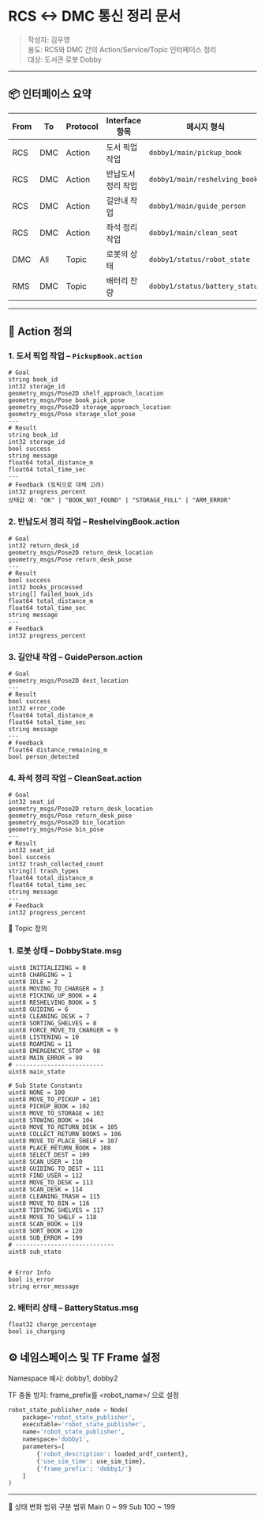 # RCS <-> DMC 통신 정리 문서

> 작성자: 김우영  
> 용도: RCS와 DMC 간의 Action/Service/Topic 인터페이스 정리  
> 대상: 도서관 로봇 Dobby

---

## 📦 인터페이스 요약

| From | To   | Protocol | Interface 항목       | 메시지 형식                     |
|------|------|----------|----------------------|---------------------------------|
| RCS  | DMC  | Action   | 도서 픽업 작업        | `dobby1/main/pickup_book`       |
| RCS  | DMC  | Action   | 반납도서 정리 작업     | `dobby1/main/reshelving_book`   |
| RCS  | DMC  | Action   | 길안내 작업            | `dobby1/main/guide_person`      |
| RCS  | DMC  | Action   | 좌석 정리 작업         | `dobby1/main/clean_seat`        |
| DMC  | All  | Topic    | 로봇의 상태            | `dobby1/status/robot_state`     |
| RMS  | DMC  | Topic    | 배터리 잔량            | `dobby1/status/battery_status`  |

---

## 🎯 Action 정의

### 1. 도서 픽업 작업 – `PickupBook.action`

```action
# Goal
string book_id
int32 storage_id
geometry_msgs/Pose2D shelf_approach_location
geometry_msgs/Pose book_pick_pose
geometry_msgs/Pose2D storage_approach_location
geometry_msgs/Pose storage_slot_pose
---
# Result
string book_id
int32 storage_id
bool success
string message
float64 total_distance_m
float64 total_time_sec
---
# Feedback (토픽으로 대체 고려)
int32 progress_percent
상태값 예: "OK" | "BOOK_NOT_FOUND" | "STORAGE_FULL" | "ARM_ERROR"
```

### 2. 반납도서 정리 작업 – ReshelvingBook.action
```action
# Goal
int32 return_desk_id
geometry_msgs/Pose2D return_desk_location
geometry_msgs/Pose return_desk_pose
---
# Result
bool success
int32 books_processed
string[] failed_book_ids
float64 total_distance_m
float64 total_time_sec
string message
---
# Feedback
int32 progress_percent
```
### 3. 길안내 작업 – GuidePerson.action
```action
# Goal
geometry_msgs/Pose2D dest_location
---
# Result
bool success
int32 error_code
float64 total_distance_m
float64 total_time_sec
string message
---
# Feedback
float64 distance_remaining_m
bool person_detected
```

### 4. 좌석 정리 작업 – CleanSeat.action
```action
# Goal
int32 seat_id
geometry_msgs/Pose2D return_desk_location
geometry_msgs/Pose return_desk_pose
geometry_msgs/Pose2D bin_location
geometry_msgs/Pose bin_pose
---
# Result
int32 seat_id
bool success
int32 trash_collected_count
string[] trash_types
float64 total_distance_m
float64 total_time_sec
string message
---
# Feedback
int32 progress_percent
```

📡 Topic 정의
### 1. 로봇 상태 – DobbyState.msg
```msg
uint8 INITIALIZING = 0
uint8 CHARGING = 1
uint8 IDLE = 2
uint8 MOVING_TO_CHARGER = 3
uint8 PICKING_UP_BOOK = 4
uint8 RESHELVING_BOOK = 5
uint8 GUIDING = 6
uint8 CLEANING_DESK = 7
uint8 SORTING_SHELVES = 8
uint8 FORCE_MOVE_TO_CHARGER = 9
uint8 LISTENING = 10
uint8 ROAMING = 11
uint8 EMERGENCYC_STOP = 98
uint8 MAIN_ERROR = 99
# -------------------------
uint8 main_state

# Sub State Constants
uint8 NONE = 100
uint8 MOVE_TO_PICKUP = 101
uint8 PICKUP_BOOK = 102
uint8 MOVE_TO_STORAGE = 103
uint8 STOWING_BOOK = 104
uint8 MOVE_TO_RETURN_DESK = 105
uint8 COLLECT_RETURN_BOOKS = 106
uint8 MOVE_TO_PLACE_SHELF = 107
uint8 PLACE_RETURN_BOOK = 108
uint8 SELECT_DEST = 109
uint8 SCAN_USER = 110
uint8 GUIDING_TO_DEST = 111
uint8 FIND_USER = 112
uint8 MOVE_TO_DESK = 113
uint8 SCAN_DESK = 114
uint8 CLEANING_TRASH = 115
uint8 MOVE_TO_BIN = 116
uint8 TIDYING_SHELVES = 117
uint8 MOVE_TO_SHELF = 118
uint8 SCAN_BOOK = 119
uint8 SORT_BOOK = 120
uint8 SUB_ERROR = 199
# ----------------------------
uint8 sub_state


# Error Info
bool is_error
string error_message
```
### 2. 배터리 상태 – BatteryStatus.msg
```msg
float32 charge_percentage
bool is_charging
```
## ⚙️ 네임스페이스 및 TF Frame 설정
Namespace 예시: dobby1, dobby2

TF 충돌 방지: frame_prefix를 <robot_name>/ 으로 설정

```python
robot_state_publisher_node = Node(
    package='robot_state_publisher',
    executable='robot_state_publisher',
    name='robot_state_publisher',
    namespace='dobby1',
    parameters=[
        {'robot_description': loaded_urdf_content},
        {'use_sim_time': use_sim_time},
        {'frame_prefix': 'dobby1/'}
    ]
)
```

---
🔁 상태 변화 범위
구분	범위
Main	0 ~ 99
Sub	100 ~ 199


